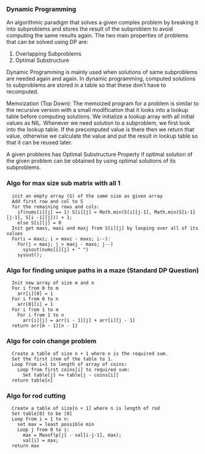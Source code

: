 ### Dynamic Programming

An algorithmic paradigm that solves a given complex problem by breaking it into subproblems and stores the result of the subproblem to avoid computing the same results again. The two main properties of problems that can be solved using DP are:

1.  Overlapping Subproblems
2.  Optimal Substructure

Dynamic Programming is mainly used when solutions of same subproblems are needed again and again. In dynamic programming, computed solutions to subproblems are stored in a table so that these don’t have to recomputed.

Memoization (Top Down): The memoized program for a problem is similar to the recursive version with a small modification that it looks into a lookup table before computing solutions. We initialize a lookup array with all initial values as NIL. Whenever we need solution to a subproblem, we first look into the lookup table. If the precomputed value is there then we return that value, otherwise we calculate the value and put the result in lookup table so that it can be reused later.

A given problems has Optimal Substructure Property if optimal solution of the given problem can be obtained by using optimal solutions of its subproblems.

### Algo for max size sub matrix with all 1

```psuedocode
  init an empty array (S) of the same size as given array
  Add first row and col to S
  for the remaining rows and cols:
    if(nums[i][j] == 1) S[i][j] = Math.min(S[i][j-1], Math.min(S[i-1][j-1], S[i -1][j])) + 1;
    else S[i][j] = 0
  Init get maxs, maxi and maxj from S[i][j] by looping over all of its values
  For(i = maxi; i > maxi - maxs; i--):
    For(j = maxj; j > maxj - maxs; j--)
      sysout(nums[i][j] + " ")
    sysout();
```

### Algo for finding unique paths in a maze (Standard DP Question)

```pseudocode
  Init new array of size m and n
  For i from 0 to m
    arr[i][0] = 1
  For i from 0 to n
    arr[0][i] = 1
  For i from 1 to m
    For i from 1 to n
      arr[i][j] = arr[i - 1][j] + arr[i][j - 1]
  return arr[m - 1][n - 1]
```

### Algo for coin change problem

```pseudocode
  Create a table of size n + 1 where n is the required sum.
  Set the first item of the table to 1.
  Loop from i=1 to length of array of coins:
    Loop from first coins[i] to required sum:
      Set table[j] += table[j - coins[i]]
  return table[n]
```

### Algo for rod cutting

```pseudocode
  Create a table of size[n + 1] where n is length of rod
  Set table[0] to be [0]
  Loop from i = 1 to n:
    set max = least possible min
    Loop j from 0 to i:
      max = Maxof(p[j] - val[i-j-1], max);
      val[i] = max;
  return max
```
